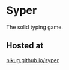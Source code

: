 # Syper
The solid typing game.

## Hosted at
[nikug.github.io/syper](https://nikug.github.io/syper)

